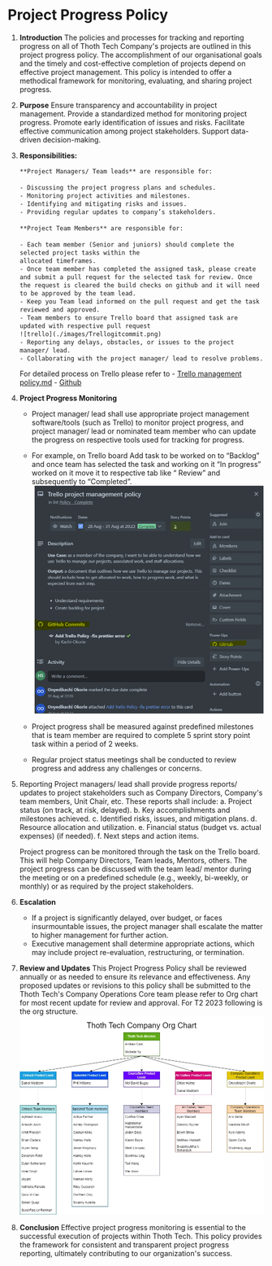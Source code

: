 # Project Progress Policy

1.  **Introduction** The policies and processes for tracking and reporting progress on all of Thoth
    Tech Company's projects are outlined in this project progress policy. The accomplishment of our
    organisational goals and the timely and cost-effective completion of projects depend on
    effective project management. This policy is intended to offer a methodical framework for
    monitoring, evaluating, and sharing project progress.

2.  **Purpose** Ensure transparency and accountability in project management. Provide a standardized
    method for monitoring project progress. Promote early identification of issues and risks.
    Facilitate effective communication among project stakeholders. Support data-driven
    decision-making.

3.  **Responsibilities:**

        **Project Managers/ Team leads** are responsible for:

        - Discussing the project progress plans and schedules.
        - Monitoring project activities and milestones.
        - Identifying and mitigating risks and issues.
        - Providing regular updates to company’s stakeholders.

        **Project Team Members** are responsible for:

        - Each team member (Senior and juniors) should complete the selected project tasks within the
        allocated timeframes.
        - Once team member has completed the assigned task, please create and submit a pull request for the selected task for review. Once the request is cleared the build checks on github and it will need to be approved by the team lead.
        - Keep you Team lead informed on the pull request and get the task reviewed and approved.
        - Team members to ensure Trello board that assigned task are updated with respective pull request
        ![trello](./images/Trellogitcommit.png)
        - Reporting any delays, obstacles, or issues to the project manager/ lead.
        - Collaborating with the project manager/ lead to resolve problems.

    For detailed process on Trello please refer to -
    [Trello management policy.md](https://github.com/thoth-tech/Company-Operations/blob/main/Company%20Policy/Trello%20Management%20Policy/Associating%20Cards%20with%20GitHub%20Actions.md) -
    [Github](https://github.com/thoth-tech/Company-Operations/blob/main/Company%20Policy/GitHub%20Company%20Policy.md)

4.  **Project Progress Monitoring**

    - Project manager/ lead shall use appropriate project management software/tools (such as Trello)
      to monitor project progress, and project manager/ lead or nominated team member who can update
      the progress on respective tools used for tracking for progress.
    - For example, on Trello board Add task to be worked on to “Backlog” and once team has selected
      the task and working on it “In progress” worked on it move it to respective tab like “ Review”
      and subsequently to “Completed”. ![TRELLO](./images/Trellogitcommit.png)

    - Project progress shall be measured against predefined milestones that is team member are
      required to complete 5 sprint story point task within a period of 2 weeks.
    - Regular project status meetings shall be conducted to review progress and address any
      challenges or concerns.

5.  Reporting Project managers/ lead shall provide progress reports/ updates to project stakeholders
    such as Company Directors, Company's team members, Unit Chair, etc. These reports shall include:
    a. Project status (on track, at risk, delayed). b. Key accomplishments and milestones achieved.
    c. Identified risks, issues, and mitigation plans. d. Resource allocation and utilization. e.
    Financial status (budget vs. actual expenses) (if needed). f. Next steps and action items.

    Project progress can be monitored through the task on the Trello board. This will help Company
    Directors, Team leads, Mentors, others. The project progress can be discussed with the team
    lead/ mentor during the meeting or on a predefined schedule (e.g., weekly, bi-weekly, or
    monthly) or as required by the project stakeholders.

6.  **Escalation**

    - If a project is significantly delayed, over budget, or faces insurmountable issues, the
      project manager shall escalate the matter to higher management for further action.
    - Executive management shall determine appropriate actions, which may include project
      re-evaluation, restructuring, or termination.

7.  **Review and Updates** This Project Progress Policy shall be reviewed annually or as needed to
    ensure its relevance and effectiveness. Any proposed updates or revisions to this policy shall
    be submitted to the Thoth Tech's Company Operations Core team please refer to Org chart for most
    recent update for review and approval. For T2 2023 following is the org structure.
    ![Org](./images/image1.png)

8.  **Conclusion** Effective project progress monitoring is essential to the successful execution of
    projects within Thoth Tech. This policy provides the framework for consistent and transparent
    project progress reporting, ultimately contributing to our organization's success.

